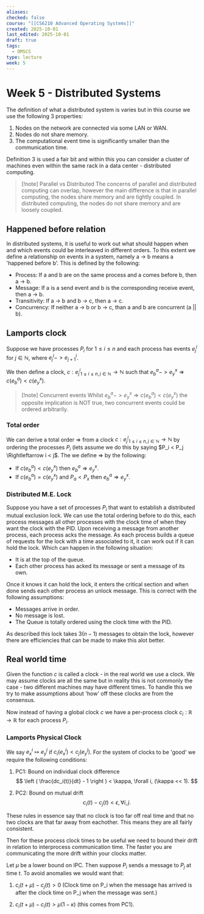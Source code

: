 ```yaml
---
aliases:
checked: false
course: "[[CS6210 Advanced Operating Systems]]"
created: 2025-10-01
last_edited: 2025-10-01
draft: true
tags:
  - OMSCS
type: lecture
week: 5
---
```

# Week 5 - Distributed Systems

The definition of what a distributed system is varies but in this course we use the following 3 properties:

1. Nodes on the network are connected via some LAN or WAN.
2. Nodes do not share memory.
3. The computational event time is significantly smaller than the communication time.

Definition 3 is used a fair bit and within this you can consider a cluster of machines even within the same rack in a data center - distributed computing.

> [!note] Parallel vs Distributed
> The concerns of parallel and distributed computing can overlap, however the main difference is that in parallel computing, the nodes share memory and are tightly coupled. In distributed computing, the nodes do not share memory and are loosely coupled.

## Happened before relation

In distributed systems, it is useful to work out what should happen when and which events could be interleaved in different orders.
To this extent we define a relationship on events in a system, namely a -> b means a 'happened before b'. This is defined by the following:

- Process: If a and b are on the same process and a comes before b, then a -> b.
- Message: If a is a send event and b is the corresponding receive event, then a -> b.
- Transitivity: If a -> b and b -> c, then a -> c.
- Concurrency: If neither a -> b or b -> c, than a and b are concurrent (a || b).

## Lamports clock

Suppose we have processes $P_i$ for $1 \leq i \leq n$ and each process has events $e^i_j$ for $j \in \mathbb{N}$, where $e^i_j -> e^i_{j+1}$.

We then define a clock, $c: {e^i_j}_{1 \leq i \leq n, j \in \mathbb{N}} \rightarrow \mathbb{N}$ such that $e^a_b -> e^x_y \Rightarrow c(e^a_b) < c(e^x_y)$.

> [!note] Concurrent events
> Whilst $e^a_b -> e^x_y \Rightarrow c(e^a_b) < c(e^x_y)$ the opposite implication is NOT true, two concurrent events could be ordered arbitrarily.

### Total order

We can derive a total order $\Rightarrow$ from a clock $c: {e^i_j}_{1 \leq i \leq n, j \in \mathbb{N}} \rightarrow \mathbb{N}$ by ordering the processes $P_i$ (lets assume we do this by saying $P_i < P_j \Rightleftarrow i < j$.
The we define $\Rightarrow$ by the following:
- If $c(e^a_b) < c(e^x_y)$ then $e^a_b \Rightarrow e^x_y$.
- If $c(e^a_b) = c(e^x_y)$ and $P_a < P_x$ then $e^a_b \Rightarrow e^x_y$.

### Distributed M.E. Lock

Suppose you have a set of processes $P_i$ that want to establish a distributed mutual exclusion lock.
We can use the total ordering before to do this, each process messages all other processes with the clock time of when they want the clock with the PID.
Upon receiving a message from another process, each process acks the message.
As each process builds a queue of requests for the lock with a time associated to it, it can work out if it can hold the lock. Which can happen in the following situation:

- It is at the top of the queue.
- Each other process has acked its message or sent a message of its own.

Once it knows it can hold the lock, it enters the critical section and when done sends each other process an unlock message.
This is correct with the following assumptions:

- Messages arrive in order.
- No message is lost.
- The Queue is totally ordered using the clock time with the PID.

As described this lock takes $3(n-1)$ messages to obtain the lock, however there are efficiencies that can be made to make this alot better.

## Real world time

Given the function $c$ is called a clock - in the real world we use a clock.
We may assume clocks are all the same but in reality this is not commonly the case - two different machines may have different times.
To handle this we try to make assumptions about 'how' off these clocks are from the consensus.

Now instead of having a global clock $c$ we have a per-process clock $c_i: \mathbb{R} \rightarrow \mathbb{R}$ for each process $P_i$.

### Lamports Physical Clock

We say $e^i_x \mapsto e^j_y$ if $c_i(e^i_x) < c_j(e^j_y)$.
For the system of clocks to be 'good' we require the following conditions:

1. PC1: Bound on individual clock difference
$$
\left ( \frac{dc_i(t)}{dt} - 1 \right ) < \kappa, \forall i, (\kappa << 1).
$$

2. PC2: Bound on mutual drift
$$
c_i(t) - c_j(t) < \epsilon, \forall i,j.
$$

These rules in essence say that no clock is too far off real time and that no two clocks are that far away from eachother.
This means they are all fairly consistent.

Then for these process clock times to be useful we need to bound their drift in relation to interprocess communication time.
The faster you are communicating the more drift within your clocks matter.

Let $\mu$ be a lower bound on IPC.
Then suppose $P_i$ sends a message to $P_j$ at time $t$.
To avoid anomalies we would want that:

1. $c_i(t + \mu) - c_j(t) > 0$ (Clock time on P_i when the message has arrived is after the clock time on P_j when the message was sent.)

2. $c_i(t + \mu) - c_i(t) > \mu(1-\kappa)$ (this comes from PC1).
